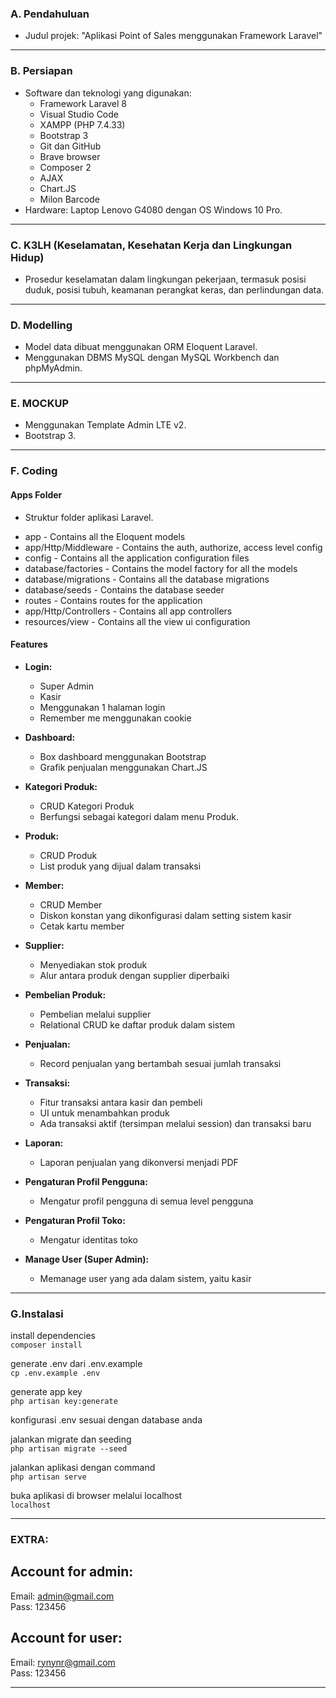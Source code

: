 ### A. Pendahuluan

- Judul projek: "Aplikasi Point of Sales menggunakan Framework Laravel"

-------------------------

### B. Persiapan

- Software dan teknologi yang digunakan:
  - Framework Laravel 8
  - Visual Studio Code
  - XAMPP (PHP 7.4.33)
  - Bootstrap 3
  - Git dan GitHub
  - Brave browser
  - Composer 2
  - AJAX
  - Chart.JS
  - Milon Barcode
- Hardware: Laptop Lenovo G4080 dengan OS Windows 10 Pro.

-------------------------

### C. K3LH (Keselamatan, Kesehatan Kerja dan Lingkungan Hidup)

- Prosedur keselamatan dalam lingkungan pekerjaan, termasuk posisi duduk, posisi tubuh, keamanan perangkat keras, dan perlindungan data.

-------------------------

### D. Modelling

- Model data dibuat menggunakan ORM Eloquent Laravel.
- Menggunakan DBMS MySQL dengan MySQL Workbench dan phpMyAdmin.

-------------------------

### E. MOCKUP

- Menggunakan Template Admin LTE v2.
- Bootstrap 3.

-------------------------

### F. Coding

#### Apps Folder

- Struktur folder aplikasi Laravel.
+ app - Contains all the Eloquent models
+ app/Http/Middleware - Contains the auth, authorize, access level config
+ config - Contains all the application configuration files
+ database/factories - Contains the model factory for all the models
+ database/migrations - Contains all the database migrations
+ database/seeds - Contains the database seeder
+ routes - Contains routes for the application
+ app/Http/Controllers - Contains all app controllers
+ resources/view - Contains all the view ui configuration

#### Features

- **Login:**
  - Super Admin
  - Kasir
  - Menggunakan 1 halaman login
  - Remember me menggunakan cookie

- **Dashboard:**
  - Box dashboard menggunakan Bootstrap
  - Grafik penjualan menggunakan Chart.JS

- **Kategori Produk:**
  - CRUD Kategori Produk
  - Berfungsi sebagai kategori dalam menu Produk.

- **Produk:**
  - CRUD Produk
  - List produk yang dijual dalam transaksi

- **Member:**
  - CRUD Member
  - Diskon konstan yang dikonfigurasi dalam setting sistem kasir
  - Cetak kartu member

- **Supplier:**
  - Menyediakan stok produk
  - Alur antara produk dengan supplier diperbaiki

- **Pembelian Produk:**
  - Pembelian melalui supplier
  - Relational CRUD ke daftar produk dalam sistem

- **Penjualan:**
  - Record penjualan yang bertambah sesuai jumlah transaksi

- **Transaksi:**
  - Fitur transaksi antara kasir dan pembeli
  - UI untuk menambahkan produk
  - Ada transaksi aktif (tersimpan melalui session) dan transaksi baru

- **Laporan:**
  - Laporan penjualan yang dikonversi menjadi PDF

- **Pengaturan Profil Pengguna:**
  - Mengatur profil pengguna di semua level pengguna

- **Pengaturan Profil Toko:**
  - Mengatur identitas toko

- **Manage User (Super Admin):**
  - Memanage user yang ada dalam sistem, yaitu kasir

-------------------------

### G.Instalasi

install dependencies <br>
`composer install`

generate .env dari .env.example <br>
`cp .env.example .env`

generate app key <br>
`php artisan key:generate`

konfigurasi .env sesuai dengan database anda <br>

jalankan migrate dan seeding <br>
`php artisan migrate --seed`

jalankan aplikasi dengan command <br>
`php artisan serve`

buka aplikasi di browser melalui localhost <br>
`localhost`

-------------------------

### EXTRA:

## Account for admin:
Email: admin@gmail.com <br>
Pass: 123456

## Account for user:
Email: rynynr@gmail.com <br>
Pass: 123456

-------------------------
